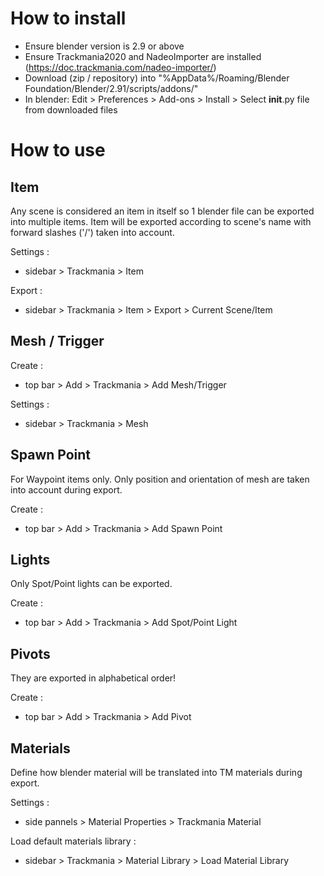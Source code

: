 # How to install

- Ensure blender version is 2.9 or above
- Ensure Trackmania2020 and NadeoImporter are installed (https://doc.trackmania.com/nadeo-importer/)
- Download (zip / repository) into "%AppData%/Roaming/Blender Foundation/Blender/2.91/scripts/addons/"
- In blender: Edit > Preferences > Add-ons > Install > Select __init__.py file from downloaded files

# How to use

## Item

Any scene is considered an item in itself so 1 blender file can be exported into multiple items. Item will be exported according to scene's name with forward slashes ('/') taken into account.


Settings :
- sidebar > Trackmania > Item


Export :
- sidebar > Trackmania > Item > Export > Current Scene/Item

## Mesh / Trigger

Create :
- top bar > Add > Trackmania > Add Mesh/Trigger

Settings :
- sidebar > Trackmania > Mesh

## Spawn Point

For Waypoint items only. Only position and orientation of mesh are taken into account during export.

Create :
- top bar > Add > Trackmania > Add Spawn Point

## Lights

Only Spot/Point lights can be exported.

Create :
- top bar > Add > Trackmania > Add Spot/Point Light

## Pivots

They are exported in alphabetical order!

Create :
- top bar > Add > Trackmania > Add Pivot

## Materials

Define how blender material will be translated into TM materials during export.

Settings :
- side pannels > Material Properties > Trackmania Material

Load default materials library :
- sidebar > Trackmania > Material Library > Load Material Library
